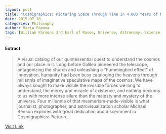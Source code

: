 ```yaml
---
layout: post
title: "Cosmigraphics: Picturing Space Through Time in 4,000 Years of Mapping the Universe"
date: 2015-07-10
categories: Philosophy
author: Maria Popova
tags: [William Parsons 3rd Earl of Rosse, Universe, Astronomy, Science, The Starry Night, Whirlpool Galaxy, Moon]
---
```





#### Extract
>A visual catalog of our quintessential quest to understand the cosmos and our place in it.
Long before Galileo pioneered the telescope, antagonizing the church and unleashing a &#8220;hummingbird effect&#8221; of innovation, humanity had been busy cataloging the heavens through millennia of imaginative speculative maps of the cosmos. We have always sought to make visible the invisible forces we long to understand, the mercy and miracle of existence, and nothing beckons to us with more intense allure than the majesty and mystery of the universe.
Four millennia of that mesmerism-made-visible is what journalist, photographer, and astrovisualization scholar Michael Benson explores with great dedication and discernment in Cosmigraphics: Picturin...



[Visit Link](http://feedproxy.google.com/~r/brainpickings/rss/~3/R7xjZtj7Fvk/)


